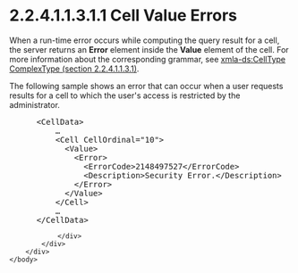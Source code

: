 <html dir="LTR" xmlns:mshelp="http://msdn.microsoft.com/mshelp" xmlns:ddue="http://ddue.schemas.microsoft.com/authoring/2003/5" xmlns:xlink="http://www.w3.org/1999/xlink" xmlns:tool="http://www.microsoft.com/tooltip">
    <head>
        <meta http-equiv="Content-Type" content="text/html; CHARSET=utf-8"></meta>
        <meta name="save" content="history"></meta>
        <title>2.2.4.1.1.3.1.1 Cell Value Errors</title>
        <xml>
            <mshelp:toctitle title="2.2.4.1.1.3.1.1 Cell Value Errors"></mshelp:toctitle>
            <mshelp:rltitle title="[MS-SSAS]: Cell Value Errors"></mshelp:rltitle>
            <mshelp:keyword index="A" term="8c7b9290-5f0c-40fb-877c-be5d9fc2292e"></mshelp:keyword>
            <mshelp:attr name="DCSext.ContentType" value="open specification"></mshelp:attr>
            <mshelp:attr name="AssetID" value="8c7b9290-5f0c-40fb-877c-be5d9fc2292e"></mshelp:attr>
            <mshelp:attr name="TopicType" value="kbRef"></mshelp:attr>
            <mshelp:attr name="DCSext.Title" value="[MS-SSAS]: Cell Value Errors" />
        </xml>
    </head>
    <body>
        <div id="header">
            <h1 class="heading">2.2.4.1.1.3.1.1 Cell Value Errors</h1>
        </div>
        <div id="mainSection">
            <div id="mainBody">
                <div id="allHistory" class="saveHistory"></div>
                <div id="sectionSection0" class="section" name="collapseableSection">
                    

<p>When a run-time error occurs while computing the query
result for a cell, the server returns an <b>Error</b> element inside the <b>Value</b>
element of the cell. For more information about the corresponding grammar, see <a href="4967a005-8bc9-4120-a1d8-366b00e297c7.htm">xmla-ds:CellType
ComplexType (section 2.2.4.1.1.3.1)</a>.</p>

<p>The following sample shows an error that can occur when a
user requests results for a cell to which the user's access is restricted by
the administrator.</p>

<dl>
<dd>
<div><pre> &lt;CellData&gt;
     …
     &lt;Cell CellOrdinal=&quot;10&quot;&gt;
       &lt;Value&gt;
         &lt;Error&gt;
           &lt;ErrorCode&gt;2148497527&lt;/ErrorCode&gt;
           &lt;Description&gt;Security Error.&lt;/Description&gt;
         &lt;/Error&gt;
       &lt;/Value&gt;
     &lt;/Cell&gt;
     …
 &lt;/CellData&gt;
</pre></div>
</dd></dl>


                </div>
            </div>
        </div>
    </body>
</html>
